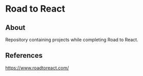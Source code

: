 # Road to React
## About
Repository containing projects while completing Road to React.

## References
https://www.roadtoreact.com/